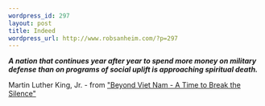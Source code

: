 ```yaml
--- 
wordpress_id: 297
layout: post
title: Indeed
wordpress_url: http://www.robsanheim.com/?p=297
---
```

<cite><strong>A nation that continues year after year to spend more money on military defense than on programs of social uplift is approaching spiritual death.</strong></cite>

Martin Luther King, Jr.  - from <a href="http://www.americanrhetoric.com/speeches/mlkatimetobreaksilence.htm">"Beyond Viet Nam - A Time to Break the Silence"</a>
